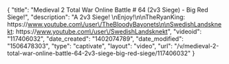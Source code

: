 {
    "title": "Medieval 2 Total War Online Battle # 64 (2v3 Siege) - Big Red Siege!",
    "description": "A 2v3 Siege! \nEnjoy!\n\nTheRyanKing: https:\/\/www.youtube.com\/user\/TheBloodyBayonets\n\nSwedishLandsknekt: https:\/\/www.youtube.com\/user\/SwedishLandsknekt",
    "videoid": "117406032",
    "date_created": "1402074789",
    "date_modified": "1506478303",
    "type": "captivate",
    "layout": "video",
    "url": "\/v\/medieval-2-total-war-online-battle-64-2v3-siege-big-red-siege\/117406032"
}